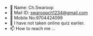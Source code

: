 - 👋 Name: Ch.Swaroop
- 👀 Mail ID: swaroopch1234@gmail.com
- 🌱 Mobile No:9704424099
- 💞️ I have not taken online quiz earlier.
- 📫 How to reach me ...

<!---
ChSwaroop/ChSwaroop is a ✨ special ✨ repository because its `README.md` (this file) appears on your GitHub profile.
You can click the Preview link to take a look at your changes.
--->
